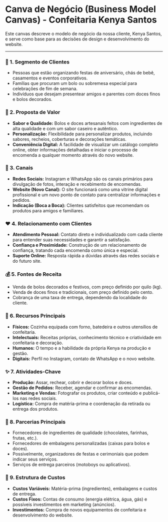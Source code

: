 # Canva de Negócio (Business Model Canvas) - Confeitaria Kenya Santos

Este canvas descreve o modelo de negócio da nossa cliente, Kenya Santos, e serve como base para as decisões de design e desenvolvimento do website.

---

### 🎯 1. Segmento de Clientes
* Pessoas que estão organizando festas de aniversário, chás de bebê, casamentos e eventos corporativos.
* Famílias que procuram um bolo ou sobremesa especial para celebrações de fim de semana.
* Indivíduos que desejam presentear amigos e parentes com doces finos e bolos decorados.

### 🎁 2. Proposta de Valor
* **Sabor e Qualidade:** Bolos e doces artesanais feitos com ingredientes de alta qualidade e com um sabor caseiro e autêntico.
* **Personalização:** Flexibilidade para personalizar produtos, incluindo sabores, recheios, coberturas e decorações temáticas.
* **Conveniência Digital:** A facilidade de visualizar um catálogo completo online, obter informações detalhadas e iniciar o processo de encomenda a qualquer momento através do novo website.

### 🚚 3. Canais
* **Redes Sociais:** Instagram e WhatsApp são os canais primários para divulgação de fotos, interação e recebimento de encomendas.
* **Website (Novo Canal):** O site funcionará como uma vitrine digital profissional e um novo ponto de contato para centralizar informações e pedidos.
* **Indicação (Boca a Boca):** Clientes satisfeitos que recomendam os produtos para amigos e familiares.

### ❤️ 4. Relacionamento com Clientes
* **Atendimento Pessoal:** Contato direto e individualizado com cada cliente para entender suas necessidades e garantir a satisfação.
* **Confiança e Proximidade:** Construção de um relacionamento de confiança, tratando cada encomenda como única e especial.
* **Suporte Online:** Resposta rápida a dúvidas através das redes sociais e do futuro site.

### 💰 5. Fontes de Receita
* Venda de bolos decorados e festivos, com preço definido por quilo (kg).
* Venda de doces finos e tradicionais, com preço definido pelo cento.
* Cobrança de uma taxa de entrega, dependendo da localidade do cliente.

### 🔑 6. Recursos Principais
* **Físicos:** Cozinha equipada com forno, batedeira e outros utensílios de confeitaria.
* **Intelectuais:** Receitas próprias, conhecimento técnico e criatividade em confeitaria e decoração.
* **Humanos:** O tempo e a habilidade da própria Kenya na produção e gestão.
* **Digitais:** Perfil no Instagram, contato de WhatsApp e o novo website.

### ✨ 7. Atividades-Chave
* **Produção:** Assar, rechear, cobrir e decorar bolos e doces.
* **Gestão de Pedidos:** Receber, agendar e confirmar as encomendas.
* **Marketing e Vendas:** Fotografar os produtos, criar conteúdo e publicá-los nas redes sociais.
* **Logística:** Compra de matéria-prima e coordenação da retirada ou entrega dos produtos.

### 🤝 8. Parcerias Principais
* Fornecedores de ingredientes de qualidade (chocolates, farinhas, frutas, etc.).
* Fornecedores de embalagens personalizadas (caixas para bolos e doces).
* Possivelmente, organizadores de festas e cerimoniais que podem indicar seus serviços.
* Serviços de entrega parceiros (motoboys ou aplicativos).

### 💸 9. Estrutura de Custos
* **Custos Variáveis:** Matéria-prima (ingredientes), embalagens e custos de entrega.
* **Custos Fixos:** Contas de consumo (energia elétrica, água, gás) e possíveis investimentos em marketing (anúncios).
* **Investimentos:** Compra de novos equipamentos de confeitaria e desenvolvimento do website.
